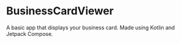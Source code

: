 # BusinessCardViewer

A basic app that displays your business card. Made using Kotlin and Jetpack Compose.
